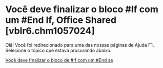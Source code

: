 
# Você deve finalizar o bloco #If com um #End If, Office Shared [vblr6.chm1057024]

Olá! Você foi redirecionado para uma das nossas páginas de Ajuda F1. Selecione o tópico que estava procurando abaixo.

[Você deve finalizar o bloco de #If com um #End se](http://msdn.microsoft.com/library/29df0107-df24-350d-9577-d11d4f11b06c%28Office.15%29.aspx)

